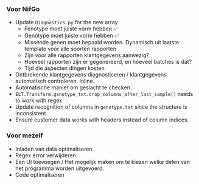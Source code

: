 ### Voor NifGo  
- Update `Diagnostics.py` for the new array
	- Fenotype moet juiste vorm hebben ✅
	- Genotype moet juiste vorm hebben ✅
	- Missende genen moet bepaald worden. Dynamisch uit laatste template voor alle soorten rapporten
	- Zijn voor alle rapporten klantgegevens aanwezig?
	- Hoeveel rapporten zijn er gegenereerd, en hoeveel batches is dat?
	- Tijd die aspecten dingen kosten
- Ontbrekende klantgegevens diagnosticeren / klantgegevens automatisch controleren. Inline. 
- Automatische manier om geslacht te checken.
- `ELT.Transform.genotype_txt.drop_columns_after_last_sample()` needs to work with regex  
- Update recognition of columns in `genotype.txt` since the structure is inconsistent.  
- Ensure customer data works with headers instead of column indices.  
### Voor mezelf  
- Inladen van data optimaliseren.  
- Regex error verwijderen.
- Een UI toevoegen / Het mogelijk maken om te kiezen welke delen van het programma worden uitgevoerd.  
- Code optimaliseren  
